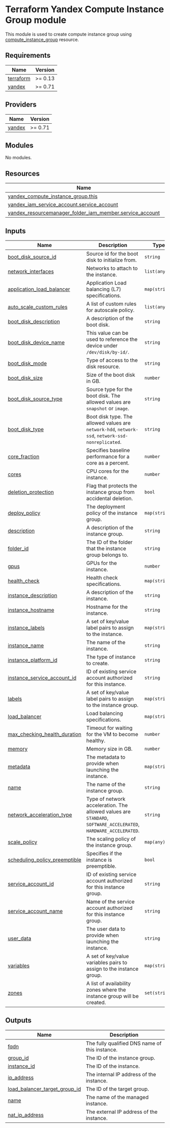# Terraform Yandex Compute Instance Group module

This module is used to create compute instance group using [compute_instance_group](https://registry.terraform.io/providers/yandex-cloud/yandex/latest/docs/resources/compute_instance_group) resource.

<!-- BEGINNING OF PRE-COMMIT-TERRAFORM DOCS HOOK -->
## Requirements

| Name | Version |
|------|---------|
| <a name="requirement_terraform"></a> [terraform](#requirement\_terraform) | >= 0.13 |
| <a name="requirement_yandex"></a> [yandex](#requirement\_yandex) | >= 0.71 |

## Providers

| Name | Version |
|------|---------|
| <a name="provider_yandex"></a> [yandex](#provider\_yandex) | >= 0.71 |

## Modules

No modules.

## Resources

| Name | Type |
|------|------|
| [yandex_compute_instance_group.this](https://registry.terraform.io/providers/yandex-cloud/yandex/latest/docs/resources/compute_instance_group) | resource |
| [yandex_iam_service_account.service_account](https://registry.terraform.io/providers/yandex-cloud/yandex/latest/docs/resources/iam_service_account) | resource |
| [yandex_resourcemanager_folder_iam_member.service_account](https://registry.terraform.io/providers/yandex-cloud/yandex/latest/docs/resources/resourcemanager_folder_iam_member) | resource |

## Inputs

| Name | Description | Type | Default | Required |
|------|-------------|------|---------|:--------:|
| <a name="input_boot_disk_source_id"></a> [boot\_disk\_source\_id](#input\_boot\_disk\_source\_id) | Source id for the boot disk to initialize from. | `string` | n/a | yes |
| <a name="input_network_interfaces"></a> [network\_interfaces](#input\_network\_interfaces) | Networks to attach to the instance. | `list(any)` | n/a | yes |
| <a name="input_application_load_balancer"></a> [application\_load\_balancer](#input\_application\_load\_balancer) | Application Load balancing (L7) specifications. | `map(string)` | `null` | no |
| <a name="input_auto_scale_custom_rules"></a> [auto\_scale\_custom\_rules](#input\_auto\_scale\_custom\_rules) | A list of custom rules for autoscale policy. | `list(any)` | `[]` | no |
| <a name="input_boot_disk_description"></a> [boot\_disk\_description](#input\_boot\_disk\_description) | A description of the boot disk. | `string` | `null` | no |
| <a name="input_boot_disk_device_name"></a> [boot\_disk\_device\_name](#input\_boot\_disk\_device\_name) | This value can be used to reference the device under `/dev/disk/by-id/`. | `string` | `null` | no |
| <a name="input_boot_disk_mode"></a> [boot\_disk\_mode](#input\_boot\_disk\_mode) | Type of access to the disk resource. | `string` | `null` | no |
| <a name="input_boot_disk_size"></a> [boot\_disk\_size](#input\_boot\_disk\_size) | Size of the boot disk in GB. | `number` | `null` | no |
| <a name="input_boot_disk_source_type"></a> [boot\_disk\_source\_type](#input\_boot\_disk\_source\_type) | Source type for the boot disk. The allowed values are `snapshot` or `image`. | `string` | `"image"` | no |
| <a name="input_boot_disk_type"></a> [boot\_disk\_type](#input\_boot\_disk\_type) | Boot disk type. The allowed values are `network-hdd`, `network-ssd`, `network-ssd-nonreplicated`. | `string` | `null` | no |
| <a name="input_core_fraction"></a> [core\_fraction](#input\_core\_fraction) | Specifies baseline performance for a core as a percent. | `number` | `100` | no |
| <a name="input_cores"></a> [cores](#input\_cores) | CPU cores for the instance. | `number` | `2` | no |
| <a name="input_deletion_protection"></a> [deletion\_protection](#input\_deletion\_protection) | Flag that protects the instance group from accidental deletion. | `bool` | `false` | no |
| <a name="input_deploy_policy"></a> [deploy\_policy](#input\_deploy\_policy) | The deployment policy of the instance group. | `map(string)` | `{}` | no |
| <a name="input_description"></a> [description](#input\_description) | A description of the instance group. | `string` | `null` | no |
| <a name="input_folder_id"></a> [folder\_id](#input\_folder\_id) | The ID of the folder that the instance group belongs to. | `string` | `null` | no |
| <a name="input_gpus"></a> [gpus](#input\_gpus) | GPUs for the instance. | `number` | `null` | no |
| <a name="input_health_check"></a> [health\_check](#input\_health\_check) | Health check specifications. | `map(string)` | `null` | no |
| <a name="input_instance_description"></a> [instance\_description](#input\_instance\_description) | A description of the instance. | `string` | `null` | no |
| <a name="input_instance_hostname"></a> [instance\_hostname](#input\_instance\_hostname) | Hostname for the instance. | `string` | `null` | no |
| <a name="input_instance_labels"></a> [instance\_labels](#input\_instance\_labels) | A set of key/value label pairs to assign to the instance. | `map(string)` | `{}` | no |
| <a name="input_instance_name"></a> [instance\_name](#input\_instance\_name) | The name of the instance. | `string` | `null` | no |
| <a name="input_instance_platform_id"></a> [instance\_platform\_id](#input\_instance\_platform\_id) | The type of instance to create. | `string` | `"standard-v3"` | no |
| <a name="input_instance_service_account_id"></a> [instance\_service\_account\_id](#input\_instance\_service\_account\_id) | ID of existing service account authorized for this instance. | `string` | `null` | no |
| <a name="input_labels"></a> [labels](#input\_labels) | A set of key/value label pairs to assign to the instance group. | `map(string)` | `{}` | no |
| <a name="input_load_balancer"></a> [load\_balancer](#input\_load\_balancer) | Load balancing specifications. | `map(string)` | `null` | no |
| <a name="input_max_checking_health_duration"></a> [max\_checking\_health\_duration](#input\_max\_checking\_health\_duration) | Timeout for waiting for the VM to become healthy. | `number` | `null` | no |
| <a name="input_memory"></a> [memory](#input\_memory) | Memory size in GB. | `number` | `2` | no |
| <a name="input_metadata"></a> [metadata](#input\_metadata) | The metadata to provide when launching the instance. | `map(string)` | `{}` | no |
| <a name="input_name"></a> [name](#input\_name) | The name of the instance group. | `string` | `null` | no |
| <a name="input_network_acceleration_type"></a> [network\_acceleration\_type](#input\_network\_acceleration\_type) | Type of network acceleration. The allowed values are `STANDARD`, `SOFTWARE_ACCELERATED`, `HARDWARE_ACCELERATED`. | `string` | `"STANDARD"` | no |
| <a name="input_scale_policy"></a> [scale\_policy](#input\_scale\_policy) | The scaling policy of the instance group. | `map(any)` | `{}` | no |
| <a name="input_scheduling_policy_preemptible"></a> [scheduling\_policy\_preemptible](#input\_scheduling\_policy\_preemptible) | Specifies if the instance is preemptible. | `bool` | `false` | no |
| <a name="input_service_account_id"></a> [service\_account\_id](#input\_service\_account\_id) | ID of existing service account authorized for this instance group. | `string` | `null` | no |
| <a name="input_service_account_name"></a> [service\_account\_name](#input\_service\_account\_name) | Name of the service account authorized for this instance group. | `string` | `null` | no |
| <a name="input_user_data"></a> [user\_data](#input\_user\_data) | The user data to provide when launching the instance. | `string` | `null` | no |
| <a name="input_variables"></a> [variables](#input\_variables) | A set of key/value variables pairs to assign to the instance group. | `map(string)` | `{}` | no |
| <a name="input_zones"></a> [zones](#input\_zones) | A list of availability zones where the instance group will be created. | `set(string)` | `null` | no |

## Outputs

| Name | Description |
|------|-------------|
| <a name="output_fqdn"></a> [fqdn](#output\_fqdn) | The fully qualified DNS name of this instance. |
| <a name="output_group_id"></a> [group\_id](#output\_group\_id) | The ID of the instance group. |
| <a name="output_instance_id"></a> [instance\_id](#output\_instance\_id) | The ID of the instance. |
| <a name="output_ip_address"></a> [ip\_address](#output\_ip\_address) | The internal IP address of the instance. |
| <a name="output_load_balancer_target_group_id"></a> [load\_balancer\_target\_group\_id](#output\_load\_balancer\_target\_group\_id) | The ID of the target group. |
| <a name="output_name"></a> [name](#output\_name) | The name of the managed instance. |
| <a name="output_nat_ip_address"></a> [nat\_ip\_address](#output\_nat\_ip\_address) | The external IP address of the instance. |
<!-- END OF PRE-COMMIT-TERRAFORM DOCS HOOK -->
